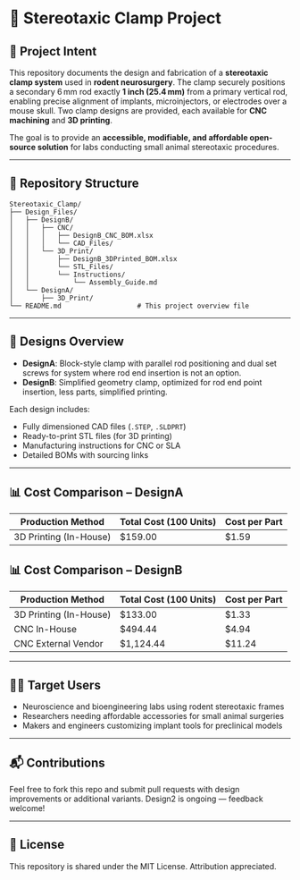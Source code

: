 
# 🧠 Stereotaxic Clamp Project

## 📌 Project Intent

This repository documents the design and fabrication of a **stereotaxic clamp system** used in **rodent neurosurgery**. The clamp securely positions a secondary 6 mm rod exactly **1 inch (25.4 mm)** from a primary vertical rod, enabling precise alignment of implants, microinjectors, or electrodes over a mouse skull. Two clamp designs are provided, each available for **CNC machining** and **3D printing**.

The goal is to provide an **accessible, modifiable, and affordable open-source solution** for labs conducting small animal stereotaxic procedures.

---

## 📁 Repository Structure

```
Stereotaxic_Clamp/
├── Design_Files/
│   ├── DesignB/
│   │   ├── CNC/
│   │   │   ├── DesignB_CNC_BOM.xlsx
│   │   │   └── CAD_Files/
│   │   └── 3D_Print/
│   │       ├── DesignB_3DPrinted_BOM.xlsx
│   │       └── STL_Files/
│   │       └── Instructions/
│   │           └── Assembly_Guide.md
│   └── DesignA/
│       ├── 3D_Print/
└── README.md                   # This project overview file
```

---

## 🧩 Designs Overview

- **DesignA**: Block-style clamp with parallel rod positioning and dual set screws for system where rod end insertion is not an option.
- **DesignB**: Simplified geometry clamp, optimized for rod end point insertion, less parts, simplified printing.

Each design includes:
- Fully dimensioned CAD files (`.STEP`, `.SLDPRT`)
- Ready-to-print STL files (for 3D printing)
- Manufacturing instructions for CNC or SLA
- Detailed BOMs with sourcing links

---
## 📊 Cost Comparison – DesignA

| Production Method      | Total Cost (100 Units) | Cost per Part |
|------------------------|------------------------|---------------|
| 3D Printing (In-House) | $159.00                | $1.59         |


## 📊 Cost Comparison – DesignB

| Production Method      | Total Cost (100 Units) | Cost per Part |
|------------------------|------------------------|---------------|
| 3D Printing (In-House) | $133.00                | $1.33         |
| CNC In-House           | $494.44                | $4.94         |
| CNC External Vendor    | $1,124.44              | $11.24        |

---

## 🧑‍🔬 Target Users

- Neuroscience and bioengineering labs using rodent stereotaxic frames
- Researchers needing affordable accessories for small animal surgeries
- Makers and engineers customizing implant tools for preclinical models

---

## 📬 Contributions

Feel free to fork this repo and submit pull requests with design improvements or additional variants. Design2 is ongoing — feedback welcome!

---

## 📜 License

This repository is shared under the MIT License. Attribution appreciated.
